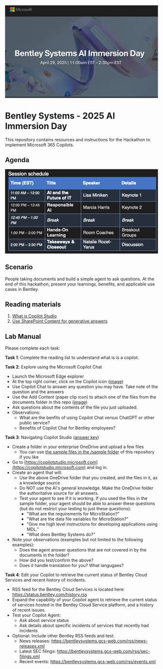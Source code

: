 ![Microsoft](images/banner.png)
# Bentley Systems - 2025 AI Immersion Day
This repository contains resources and instructions for the Hackathon to implement Microsoft 365 Copilots.

## Agenda
![schedule](images/schedule.png)

## Scenario
People taking documents and build a simple agent to ask questions. 
At the end of this hackathon, present your learnings, benefits, and applicable use cases in Bentley.

## Reading materials
1. [What is Copilot Studio](https://learn.microsoft.com/en-us/microsoft-copilot-studio/fundamentals-what-is-copilot-studio)
1. [Use SharePoint Content for generative answers](https://learn.microsoft.com/en-us/microsoft-copilot-studio/nlu-generative-answers-sharepoint-onedrive)

## Lab Manual
Please complete each task:

**Task 1**: Complete the reading list to understand what is is a copilot.

**Task 2**: Explore using the Microsoft Copilot Chat
- Launch the Microsoft Edge explorer
- At the top right corner, click on the Copilot icon ([image](images/CopilotChat.png))
- Use Copilot Chat to answer any question you may have. Take note of the question and the answers
- Use the Add Content (paper clip icon) to attach one of the files from the documents folder in this repo ([image](images/AttachFile.png))
- Ask questions about the contents of the file you just uploaded.
- Observations:
   - What are the benfits of using Copilot Chat versus ChatGPT or other public service?
   - Benefits of Copilot Chat for Bentley employees?

**Task 3**: Navigating Copilot Studio ([answer key](answerkey.md))
- Create a folder in your enterprise OneDrive and upload a few files
   - You can use [the sample files in the /sample folder](documents/) of this repository if you like
- Go to [https://copilotstudio.microsoft.com](https://copilotstudio.microsoft.com) and log in.
- Create an agent that will:
   - Use the above OneDrive folder that you created, and the files in it, as a knowledge source
   - Do NOT use the AI's general knowledge. Make the OneDrive folder the authoritative source for all answers.
   - Test your agent to see if it is working. If you used the files in the sample folder, your agent should be able to answer these questions (but do not restrict your testing to just these questions):
      - "What are the requirements for MicroStation?"
      - "What are the data file variables for MicroStation?"
      - "Give me high level instructions for developing applications using MDL."
      - "What does Bentley Systems do?"
- Note your observations (examples but not limited to the following examples):
   - Does the agent answer questions that are not covered in by the documents in the folder?
   - How did you test/confirm the above?
   - Does it handle translation for you? What langugaes?

**Task 4**: Edit your Copilot to retrieve the current status of Bentley Cloud Services and recent history of incidents.
- RSS feed for the Bentley Cloud Services is located here: https://status.bentley.com/history.rss
- Expand the capability of your Copilot agent to retrieve the current status of services hosted in the Bentley Cloud Service platform, and a history of recent issues.
- Test your Copilot Agent:
   - Ask about service status
   - Ask details about specific incidents of services that recently had incidents
- Optional: Include other Bentley RSS feeds and test:
   - News releases: https://bentleysystems.gcs-web.com/rss/news-releases.xml
   - Latest SEC filings: https://bentleysystems.gcs-web.com/rss/sec-filings.xml
   - Recent events: https://bentleysystems.gcs-web.com/rss/events.xml




